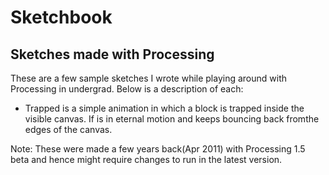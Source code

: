 # Sketchbook
## Sketches made with Processing

These are a few sample sketches I wrote while playing around with Processing in undergrad. Below is a description of each:

- Trapped is a simple animation in which a block is trapped inside the visible canvas. If is in eternal motion and keeps bouncing back fromthe edges of the canvas.

Note: These were made a few years back(Apr 2011) with Processing 1.5 beta and hence might require changes to run in the latest version. 
